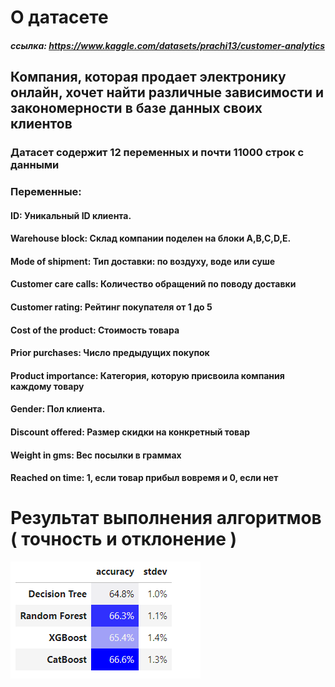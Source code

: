 # О датасете

##### ссылка: https://www.kaggle.com/datasets/prachi13/customer-analytics
## Компания, которая продает электронику онлайн, хочет найти различные зависимости и закономерности в базе данных своих клиентов

### Датасет содержит 12 переменных и почти 11000 строк с данными

### Переменные: 

#### ID: Уникальный ID клиента.

#### Warehouse block: Склад компании поделен на блоки A,B,C,D,E. 

#### Mode of shipment: Тип доставки: по воздуху, воде или суше

#### Customer care calls: Количество обращений по поводу доставки 

#### Customer rating: Рейтинг покупателя от 1 до 5

#### Cost of the product: Стоимость товара

#### Prior purchases: Число предыдущих покупок

#### Product importance: Категория, которую присвоила компания каждому товару
#### Gender: Пол клиента.
#### Discount offered: Размер скидки на конкретный товар

#### Weight in gms: Вес посылки в граммах

#### Reached on time: 1, если товар прибыл вовремя и 0, если нет

# Результат выполнения алгоритмов ( точность и отклонение )
![img.png](img.png)